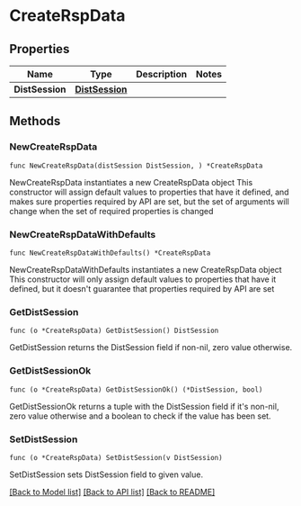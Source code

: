 # CreateRspData

## Properties

Name | Type | Description | Notes
------------ | ------------- | ------------- | -------------
**DistSession** | [**DistSession**](DistSession.md) |  | 

## Methods

### NewCreateRspData

`func NewCreateRspData(distSession DistSession, ) *CreateRspData`

NewCreateRspData instantiates a new CreateRspData object
This constructor will assign default values to properties that have it defined,
and makes sure properties required by API are set, but the set of arguments
will change when the set of required properties is changed

### NewCreateRspDataWithDefaults

`func NewCreateRspDataWithDefaults() *CreateRspData`

NewCreateRspDataWithDefaults instantiates a new CreateRspData object
This constructor will only assign default values to properties that have it defined,
but it doesn't guarantee that properties required by API are set

### GetDistSession

`func (o *CreateRspData) GetDistSession() DistSession`

GetDistSession returns the DistSession field if non-nil, zero value otherwise.

### GetDistSessionOk

`func (o *CreateRspData) GetDistSessionOk() (*DistSession, bool)`

GetDistSessionOk returns a tuple with the DistSession field if it's non-nil, zero value otherwise
and a boolean to check if the value has been set.

### SetDistSession

`func (o *CreateRspData) SetDistSession(v DistSession)`

SetDistSession sets DistSession field to given value.



[[Back to Model list]](../README.md#documentation-for-models) [[Back to API list]](../README.md#documentation-for-api-endpoints) [[Back to README]](../README.md)


